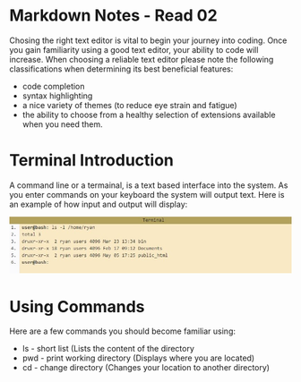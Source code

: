 # Markdown Notes - Read 02

Chosing the right text editor is vital to begin your journey into coding.  Once you gain familiarity using a good text editor, your ability to code will increase.  When choosing a reliable text editor please note the following classifications when determining its best beneficial features:

- code completion
- syntax highlighting
- a nice variety of themes (to reduce eye strain and fatigue)
- the ability to choose from a healthy selection of extensions available when you need them.

# Terminal Introduction

A command line or a termainal, is a text based interface into the system. As you enter commands on your keyboard the system will output text.  Here is an example of how input and output will display:

![terminal](/102/terminal.jpg)

# Using Commands

Here are a few commands you should become familiar using:

+ ls - short list (Lists the content of the directory
+ pwd - print working directory (Displays where you are located)
+ cd - change directory (Changes your location to another directory)
